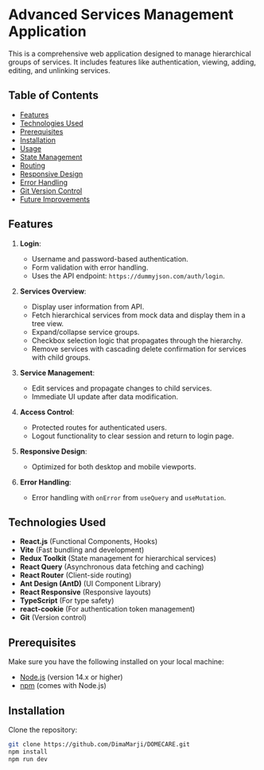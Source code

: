 # Advanced Services Management Application

This is a comprehensive web application designed to manage hierarchical groups of services. It includes features like authentication, viewing, adding, editing, and unlinking services.

## Table of Contents

- [Features](#features)
- [Technologies Used](#technologies-used)
- [Prerequisites](#prerequisites)
- [Installation](#installation)
- [Usage](#usage)
- [State Management](#state-management)
- [Routing](#routing)
- [Responsive Design](#responsive-design)
- [Error Handling](#error-handling)
- [Git Version Control](#git-version-control)
- [Future Improvements](#future-improvements)


## Features

1. **Login**: 
   - Username and password-based authentication.
   - Form validation with error handling.
   - Uses the API endpoint: `https://dummyjson.com/auth/login`.
   
2. **Services Overview**:
   - Display user information from API.
   - Fetch hierarchical services from mock data and display them in a tree view.
   - Expand/collapse service groups.
   - Checkbox selection logic that propagates through the hierarchy.
   - Remove services with cascading delete confirmation for services with child groups.

3. **Service Management**:
   - Edit services and propagate changes to child services.
   - Immediate UI update after data modification.

4. **Access Control**: 
   - Protected routes for authenticated users.
   - Logout functionality to clear session and return to login page.

5. **Responsive Design**: 
   - Optimized for both desktop and mobile viewports.

6. **Error Handling**:
   - Error handling with `onError` from `useQuery` and `useMutation`.

## Technologies Used

- **React.js** (Functional Components, Hooks)
- **Vite** (Fast bundling and development)
- **Redux Toolkit** (State management for hierarchical services)
- **React Query** (Asynchronous data fetching and caching)
- **React Router** (Client-side routing)
- **Ant Design (AntD)** (UI Component Library)
- **React Responsive** (Responsive layouts)
- **TypeScript** (For type safety)
- **react-cookie** (For authentication token management)
- **Git** (Version control)

## Prerequisites

Make sure you have the following installed on your local machine:

- [Node.js](https://nodejs.org/en/) (version 14.x or higher)
- [npm](https://www.npmjs.com/) (comes with Node.js)

## Installation

Clone the repository:

```bash
git clone https://github.com/DimaMarji/DOMECARE.git
npm install
npm run dev

